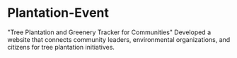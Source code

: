 # Plantation-Event
"Tree Plantation and Greenery Tracker for Communities" Developed a website that connects community leaders, environmental organizations, and citizens for tree plantation initiatives.
